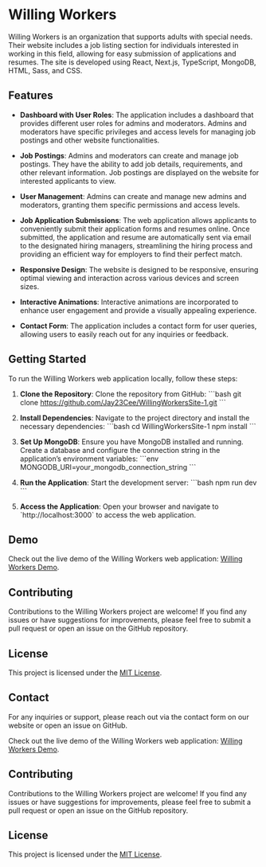 
# Willing Workers

Willing Workers is an organization that supports adults with special needs. Their website includes a job listing section for individuals interested in working in this field, allowing for easy submission of applications and resumes. The site is developed using React, Next.js, TypeScript, MongoDB, HTML, Sass, and CSS.

## Features

- **Dashboard with User Roles**: The application includes a dashboard that provides different user roles for admins and moderators. Admins and moderators have specific privileges and access levels for managing job postings and other website functionalities.

- **Job Postings**: Admins and moderators can create and manage job postings. They have the ability to add job details, requirements, and other relevant information. Job postings are displayed on the website for interested applicants to view.

- **User Management**: Admins can create and manage new admins and moderators, granting them specific permissions and access levels.

- **Job Application Submissions**: The web application allows applicants to conveniently submit their application forms and resumes online. Once submitted, the application and resume are automatically sent via email to the designated hiring managers, streamlining the hiring process and providing an efficient way for employers to find their perfect match.

- **Responsive Design**: The website is designed to be responsive, ensuring optimal viewing and interaction across various devices and screen sizes.

- **Interactive Animations**: Interactive animations are incorporated to enhance user engagement and provide a visually appealing experience.

- **Contact Form**: The application includes a contact form for user queries, allowing users to easily reach out for any inquiries or feedback.

## Getting Started

To run the Willing Workers web application locally, follow these steps:

1. **Clone the Repository**: Clone the repository from GitHub:
   \`\`\`bash
   git clone https://github.com/Jay23Cee/WillingWorkersSite-1.git
   \`\`\`

2. **Install Dependencies**: Navigate to the project directory and install the necessary dependencies:
   \`\`\`bash
   cd WillingWorkersSite-1
   npm install
   \`\`\`

3. **Set Up MongoDB**: Ensure you have MongoDB installed and running. Create a database and configure the connection string in the application’s environment variables:
   \`\`\`env
   MONGODB_URI=your_mongodb_connection_string
   \`\`\`

4. **Run the Application**: Start the development server:
   \`\`\`bash
   npm run dev
   \`\`\`

5. **Access the Application**: Open your browser and navigate to \`http://localhost:3000\` to access the web application.

## Demo

Check out the live demo of the Willing Workers web application: [Willing Workers Demo](https://willingworkers-web2.vercel.app).

## Contributing

Contributions to the Willing Workers project are welcome! If you find any issues or have suggestions for improvements, please feel free to submit a pull request or open an issue on the GitHub repository.

## License

This project is licensed under the [MIT License](https://opensource.org/licenses/MIT).

## Contact

For any inquiries or support, please reach out via the contact form on our website or open an issue on GitHub.


Check out the live demo of the Willing Workers web application: [Willing Workers Demo](https://willingworkers-web2.vercel.app).

## Contributing

Contributions to the Willing Workers project are welcome! If you find any issues or have suggestions for improvements, please feel free to submit a pull request or open an issue on the GitHub repository.

## License

This project is licensed under the [MIT License](https://opensource.org/licenses/MIT).
